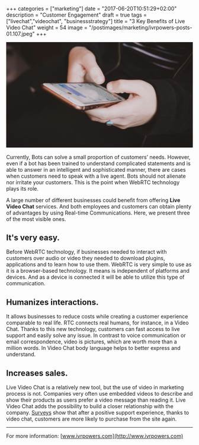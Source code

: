 +++
categories = ["marketing"]
date = "2017-06-20T10:51:29+02:00"
description = "Customer Engagement"
draft = true
tags = ["livechat","videochat", "businessstrategy"]
title = "3 Key Benefits of Live Video Chat"
weight = 54
image = "/postimages/marketing/ivrpowers-posts-01.107.jpeg"
+++

![Live video chat](/postimages/marketing/ivrpowers-posts-01.107.jpeg)

Currently, Bots can solve a small proportion of customers’ needs. However, even if a bot has been trained to understand complicated statements and is able to answer in an intelligent and sophisticated manner, there are cases when customers need to speak with a live agent. Bots should not alienate nor irritate your customers. This is the point when WebRTC technology plays its role.

A large number of different businesses could benefit from offering **Live Video Chat** services. And both employees and customers can obtain plenty of advantages by using Real-time Communications. Here, we present three of the most visible ones.

## It's very easy.

Before WebRTC technology, if businesses needed to interact with customers over audio or video they needed to download plugins, applications and to learn how to use them. WebRTC is very simple to use as it is a browser-based technology. It means is independent of platforms and devices. And as a device is connected it will be able to utilize this type of communication.

## Humanizes interactions.

It allows businesses to reduce costs while creating a customer experience comparable to real life. RTC connects real humans, for instance, in a Video Chat. Thanks to this new technology, customers can fast access to live support and easily solve any issue. In contrast to voice communication or email correspondence, video is pictures, which are worth more than a million words. In Video Chat body language helps to better express and understand.

## Increases sales.

Live Video Chat is a relatively new tool, but the use of video in marketing process is not. Companies very often use embedded videos to describe and show their products as users prefer a video message than reading it. Live Video Chat adds the possibility to build a closer relationship with the company. [Surveys](https://www.emarketer.com/Article/How-Helpful-Live-Chat/1007235) show that after a positive support experience, thanks to video chat, customers are more likely to purchase from the site again.

---
For more information: [www.ivrpowers.com](http://www.ivrpowers.com)
